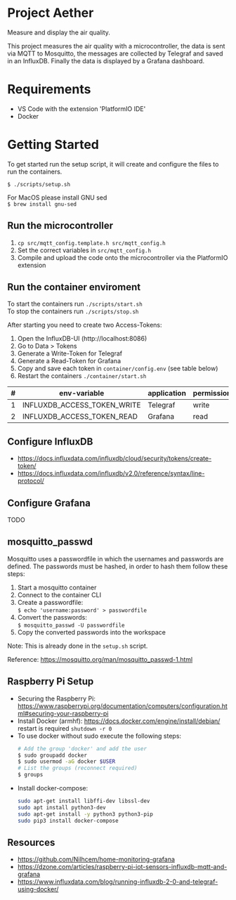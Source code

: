 # Project Aether

Measure and display the air quality.

This project measures the air quality with a microcontroller, the data is sent via MQTT to Mosquitto, the messages are collected by Telegraf and saved in an InfluxDB. Finally the data is displayed by a Grafana dashboard.

# Requirements

- VS Code with the extension 'PlatformIO IDE'
- Docker

# Getting Started

To get started run the setup script, it will create and configure the files to run the containers.

`$ ./scripts/setup.sh`

For MacOS please install GNU sed  
`$ brew install gnu-sed`


## Run the microcontroller

1. `cp src/mqtt_config.template.h src/mqtt_config.h`
2. Set the correct variables in `src/mqtt_config.h`
3. Compile and upload the code onto the microcontroller via the PlatformIO extension

## Run the container enviroment

To start the containers run `./scripts/start.sh`  
To stop the containers run `./scripts/stop.sh`

After starting you need to create two Access-Tokens:

1. Open the InfluxDB-UI (http://localhost:8086)
2. Go to Data > Tokens
3. Generate a Write-Token for Telegraf
4. Generate a Read-Token for Grafana
5. Copy and save each token in `container/config.env` (see table below)
6. Restart the containers `./container/start.sh`

| #   | env-variable                | application | permission |
| --- | --------------------------- | ----------- | ---------- |
| 1   | INFLUXDB_ACCESS_TOKEN_WRITE | Telegraf    | write      |
| 2   | INFLUXDB_ACCESS_TOKEN_READ  | Grafana     | read       |

## Configure InfluxDB

- https://docs.influxdata.com/influxdb/cloud/security/tokens/create-token/
- https://docs.influxdata.com/influxdb/v2.0/reference/syntax/line-protocol/

## Configure Grafana

TODO

## mosquitto_passwd

Mosquitto uses a passwordfile in which the usernames and passwords are defined. The passwords must be hashed, in order to hash them follow these steps:

1. Start a mosquitto container
2. Connect to the container CLI
3. Create a passwordfile:  
   `$ echo 'username:password' > passwordfile`
4. Convert the passwords:  
   `$ mosquitto_passwd -U passwordfile`
5. Copy the converted passwords into the workspace

Note: This is already done in the `setup.sh` script.

Reference: https://mosquitto.org/man/mosquitto_passwd-1.html

## Raspberry Pi Setup

- Securing the Raspberry Pi: https://www.raspberrypi.org/documentation/computers/configuration.html#securing-your-raspberry-pi
- Install Docker (armhf): https://docs.docker.com/engine/install/debian/
   restart is required `shutdown -r 0`
- To use docker without sudo execute the following steps:
   ```sh
   # Add the group 'docker' and add the user
   $ sudo groupadd docker
   $ sudo usermod -aG docker $USER
   # List the groups (reconnect required)
   $ groups
   ```
- Install docker-compose:
   ```sh
   sudo apt-get install libffi-dev libssl-dev
   sudo apt install python3-dev
   sudo apt-get install -y python3 python3-pip
   sudo pip3 install docker-compose
   ```

## Resources

- https://github.com/Nilhcem/home-monitoring-grafana
- https://dzone.com/articles/raspberry-pi-iot-sensors-influxdb-mqtt-and-grafana
- https://www.influxdata.com/blog/running-influxdb-2-0-and-telegraf-using-docker/
